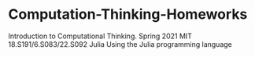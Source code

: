 # Computation-Thinking-Homeworks
Introduction to Computational Thinking. Spring 2021 MIT 18.S191/6.S083/22.S092 Julia
Using the Julia programming language
